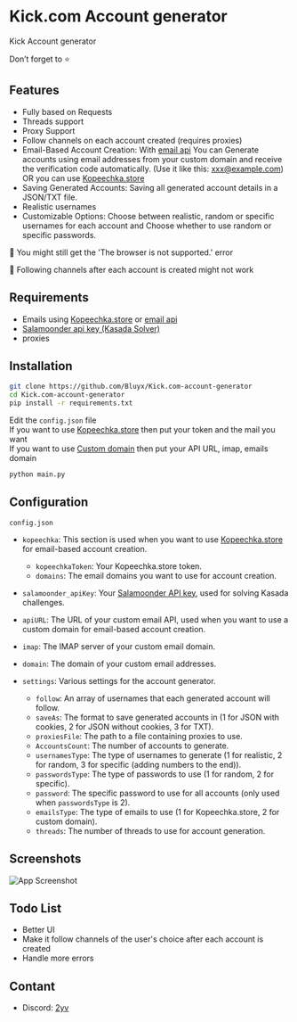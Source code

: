 # Kick.com Account generator
Kick Account generator

Don’t forget to ⭐️
## Features
- Fully based on Requests
- Threads support
- Proxy Support
- Follow channels on each account created (requires proxies)
- Email-Based Account Creation: With <a href="https://github.com/Bluyx/email-api">email api</a> You can Generate accounts using email addresses from your custom domain and receive the verification code automatically. (Use it like this: xxx@example.com) OR you can use <a href="https://kopeechka.store/?ref=28978">Kopeechka.store</a>
- Saving Generated Accounts: Saving all generated account details in a JSON/TXT file.
- Realistic usernames
- Customizable Options: Choose between realistic, random or specific usernames for each account and Choose whether to use random or specific passwords.

🔴 You might still get the 'The browser is not supported.' error

🔴 Following channels after each account is created might not work
## Requirements
- Emails using <a href="https://kopeechka.store/?ref=28978">Kopeechka.store</a> or <a href="https://github.com/Bluyx/email-api">email api</a>
- <a href="https://salamoonder.com/">Salamoonder api key (Kasada Solver)</a>
- proxies

## Installation
```bash
git clone https://github.com/Bluyx/Kick.com-account-generator
cd Kick.com-account-generator
pip install -r requirements.txt
```
Edit the `config.json` file<br>
If you want to use <a href="https://kopeechka.store/?ref=28978">Kopeechka.store</a> then put your token and the mail you want<br>
If you want to use <a href="https://github.com/Bluyx/email-api">Custom domain</a> then put your API URL, imap, emails domain 
```bash
python main.py
```
## Configuration
`config.json`
- `kopeechka`: This section is used when you want to use [Kopeechka.store](https://kopeechka.store/?ref=28978) for email-based account creation.
    - `kopeechkaToken`: Your Kopeechka.store token.
    - `domains`: The email domains you want to use for account creation.

- `salamoonder_apiKey`: Your [Salamoonder API key](https://salamoonder.com/), used for solving Kasada challenges.

- `apiURL`: The URL of your custom email API, used when you want to use a custom domain for email-based account creation.

- `imap`: The IMAP server of your custom email domain.

- `domain`: The domain of your custom email addresses.

- `settings`: Various settings for the account generator.
    - `follow`: An array of usernames that each generated account will follow.
    - `saveAs`: The format to save generated accounts in (1 for JSON with cookies, 2 for JSON without cookies, 3 for TXT).
    - `proxiesFile`: The path to a file containing proxies to use.
    - `AccountsCount`: The number of accounts to generate.
    - `usernamesType`: The type of usernames to generate (1 for realistic, 2 for random, 3 for specific (adding numbers to the end)).
    - `passwordsType`: The type of passwords to use (1 for random, 2 for specific).
    - `password`: The specific password to use for all accounts (only used when `passwordsType` is 2).
    - `emailsType`: The type of emails to use (1 for Kopeechka.store, 2 for custom domain).
    - `threads`: The number of threads to use for account generation.
## Screenshots
![App Screenshot](https://cdn.discordapp.com/attachments/1192914223232188486/1220084042955882577/ss.png?ex=660da6cf&is=65fb31cf&hm=a86c0ca0677c375c6446311a282be6c5065a286cd32b0f93af023e6d6365e525&)


## Todo List
- Better UI
- Make it follow channels of the user's choice after each account is created
- Handle more errors

## Contant
- Discord: <a href="https://discord.com/users/251794521908576257">2yv</a>
